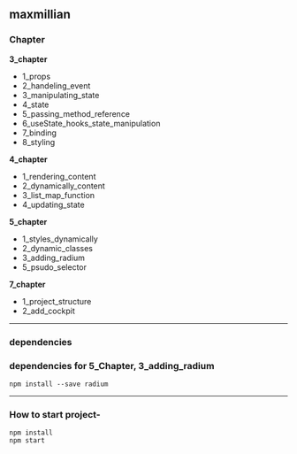##   maxmillian

### Chapter

<b>3_chapter</b>

<ul>
<li>1_props</li>
<li>2_handeling_event</li>
<li>3_manipulating_state</li>
<li>4_state</li>
<li>5_passing_method_reference</li>
<li>6_useState_hooks_state_manipulation</li>
<li>7_binding</li>
<li>8_styling</li>
</ul>

<b>4_chapter</b>

<ul>
<li>1_rendering_content</li>
<li>2_dynamically_content</li>
<li>3_list_map_function</li>
<li>4_updating_state</li>
</ul>

<b>5_chapter</b>

<ul>
<li>1_styles_dynamically</li>
<li>2_dynamic_classes</li>
<li>3_adding_radium</li>
<li>5_psudo_selector</li>
</ul>

<b>7_chapter</b>

<ul>
<li>1_project_structure</li>
<li>2_add_cockpit</li>
</ul>

----------------------------------------------------------------------------------------------------------------------------------------

### dependencies

### dependencies for 5_Chapter, 3_adding_radium
```
npm install --save radium
```

----------------------------------------------------------------------------------------------------------------------------------------

### How to start project-

```
npm install
npm start
```

